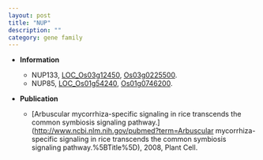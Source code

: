 ```yaml
---
layout: post
title: "NUP"
description: ""
category: gene family
---
```


* **Information**  
    + NUP133, [LOC_Os03g12450](http://rice.plantbiology.msu.edu/cgi-bin/ORF_infopage.cgi?orf=LOC_Os03g12450), [Os03g0225500](http://rapdb.dna.affrc.go.jp/viewer/gbrowse_details/irgsp1?name=Os03g0225500).
    + NUP85, [LOC_Os01g54240](http://rice.plantbiology.msu.edu/cgi-bin/ORF_infopage.cgi?orf=LOC_Os01g54240), [Os01g0746200](http://rapdb.dna.affrc.go.jp/viewer/gbrowse_details/irgsp1?name=Os01g0746200).

* **Publication**  
    + [Arbuscular mycorrhiza-specific signaling in rice transcends the common symbiosis signaling pathway.](http://www.ncbi.nlm.nih.gov/pubmed?term=Arbuscular mycorrhiza-specific signaling in rice transcends the common symbiosis signaling pathway.%5BTitle%5D), 2008, Plant Cell.


